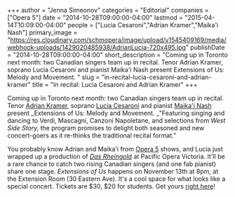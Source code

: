 +++
author = "Jenna Simeonov"
categories = "Editorial"
companies = ["Opera 5"]
date = "2014-10-28T09:00:00-04:00"
lastmod = "2015-04-14T10:09:00-04:00"
people = ["Lucia Cesaroni","Adrian Kramer","Maika'i Nash"]
primary_image = "https://res.cloudinary.com/schmopera/image/upload/v1545409169/media/webhook-uploads/1429020485938/AdrianLucia-720x495.jpg"
publishDate = "2014-10-28T09:00:00-04:00"
short_description = "Coming up in Toronto next month: two Canadian singers team up in recital. Tenor Adrian Kramer, soprano Lucia Cesaroni and pianist Maika&#039;i Nash present Extensions  of Us: Melody and Movement. "
slug = "in-recital-lucia-cesaroni-and-adrian-kramer"
title = "In recital: Lucia Cesaroni and Adrian Kramer"
+++

Coming up in Toronto next month: two Canadian singers team up in recital. Tenor [Adrian Kramer](https://twitter.com/aitkramer), soprano [Lucia Cesaroni](http://luciacesaroni.com/#) and pianist [Maika'i Nash](http://maikai.ca/biography/) present _Extensions of Us: Melody and Movement. _"Featuring singing and dancing to Verdi, Mascagni, Canzoni Napoletane, and selections from _West Side Story,_ the program promises to delight both seasoned and new concert-goers as it re-thinks the traditional recital format."

You probably know Adrian and Maika'i from [Opera 5](/in-review-offenbachhahn/) shows, and Lucia just wrapped up a production of [_Das Rheingold_](http://www.pov.bc.ca/bios/cesaroni.html) at Pacific Opera Victoria. It'll be a rare chance to catch two rising Canadian singers (and one fab pianist) share one stage. _Extensions of Us_ happens on November 13th at 8pm, at the Extension Room (30 Eastern Ave). It's a cool space for what looks like a special concert. Tickets are $30, $20 for students. Get yours [right here](http://luciacesaroni.com/#upcoming)!
